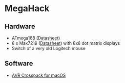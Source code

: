 # MegaHack

## Hardware
  - ATmega168 ([Datasheet](http://ww1.microchip.com/downloads/en/DeviceDoc/Atmel-2545-8-bit-AVR-Microcontroller-ATmega48-88-168_Datasheet.pdf))
  - 8 x Max7219 ([Datasheet](https://datasheets.maximintegrated.com/en/ds/MAX7219-MAX7221.pdf)) with 8x8 dot matrix displays
  - Switch of a very old Logitech mouse
  
## Software
  - [AVR Crosspack for macOS](https://www.obdev.at/products/crosspack/download.html)
